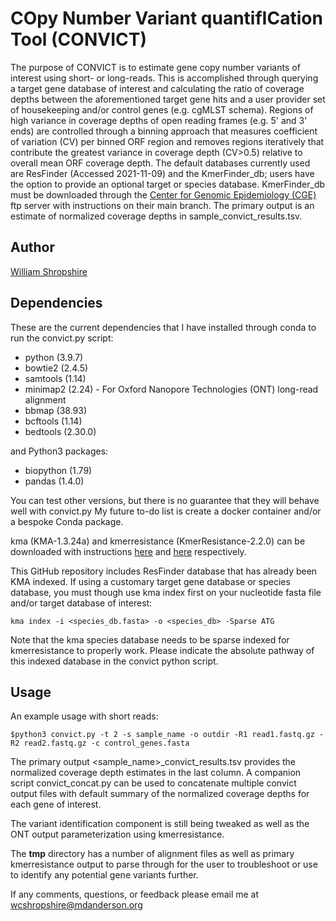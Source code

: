 # COpy Number Variant quantifICation Tool (CONVICT) 

The purpose of CONVICT is to estimate gene copy number variants of interest using short- or long-reads. This is accomplished through querying a target gene database of interest and calculating the ratio of coverage depths between the aforementioned target gene hits and a user provider set of housekeeping and/or control genes (e.g. cgMLST schema). Regions of high variance in coverage depths of open reading frames (e.g. 5' and 3' ends) are controlled through a binning approach that measures coefficient of variation (CV) per binned ORF region and removes regions iteratively that contribute the greatest variance in coverage depth (CV>0.5) relative to overall mean ORF coverage depth. The default databases currently used are ResFinder (Accessed 2021-11-09) and the KmerFinder_db; users have the option to provide an optional target or species database. KmerFinder_db must be downloaded through the [Center for Genomic Epidemiology (CGE)](https://bitbucket.org/genomicepidemiology/kma/src/master/) ftp server with instructions on their main branch. The primary output is an estimate of normalized coverage depths in sample_convict_results.tsv. 

## Author

[William Shropshire](https://twitter.com/The_Real_Shrops)

## Dependencies

These are the current dependencies that I have installed through conda to run the convict.py script:
* python (3.9.7)
* bowtie2 (2.4.5)
* samtools (1.14)
* minimap2 (2.24) - For Oxford Nanopore Technologies (ONT) long-read alignment
* bbmap (38.93)
* bcftools (1.14)
* bedtools (2.30.0)

and Python3 packages:

* biopython (1.79)
* pandas (1.4.0)

You can test other versions, but there is no guarantee that they will behave well with convict.py 
My future to-do list is create a docker container and/or a bespoke Conda package.

kma (KMA-1.3.24a) and kmerresistance (KmerResistance-2.2.0) can be downloaded with instructions [here](https://bitbucket.org/genomicepidemiology/kma/src/master/) and [here](https://bitbucket.org/genomicepidemiology/kmerresistance/src/master/) respectively. 

This GitHub repository includes ResFinder database that has already been KMA indexed. If using a customary target gene database or species database, you must though use kma index first on your nucleotide fasta file and/or target database of interest: 

```
kma index -i <species_db.fasta> -o <species_db> -Sparse ATG
```

Note that the kma species database needs to be sparse indexed for kmerresistance to properly work. Please indicate the absolute pathway of this indexed database in the convict python script. 

## Usage
An example usage with short reads:
```
$python3 convict.py -t 2 -s sample_name -o outdir -R1 read1.fastq.gz -R2 read2.fastq.gz -c control_genes.fasta
```
The primary output <sample_name>_convict_results.tsv provides the normalized coverage depth estimates in the last column. A companion script convict_concat.py can be used to concatenate multiple convict output files with default summary of the normalized coverage depths for each gene of interest. 

The variant identification component is still being tweaked as well as the ONT output parameterization using kmerresistance. 

The **tmp** directory has a number of alignment files as well as primary kmerresistance output to parse through for the user to troubleshoot or use to identify any potential gene variants further. 

If any comments, questions, or feedback please email me at wcshropshire@mdanderson.org
